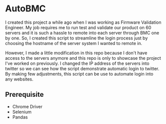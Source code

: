 # AutoBMC

I created this project a while ago when I was working as Firmware Validation Engineer. My job requires me to run test and validate our product on 60 servers and it is such a hassle to remote into each server through BMC one by one. So, I created this script to streamline the login process just by choosing the hostname of the server system I wanted to remote in.

However, I made a little modification in this repo because I don't have access to the servers anymore and this repo is only to showcase the project I've worked on previously.
I changed the IP address of the servers into twitter so we can see how the script demonstrate automatic login to twitter.
By making few adjustments, this script can be use to automate login into any websites.


## Prerequisite
- Chrome Driver
- Selenium
- Pandas

